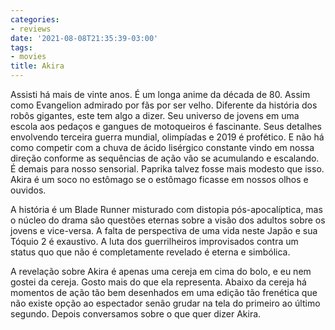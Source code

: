```yaml
---
categories:
- reviews
date: '2021-08-08T21:35:39-03:00'
tags:
- movies
title: Akira
---
```


Assisti há mais de vinte anos. É um longa anime da década de 80. Assim como Evangelion admirado por fãs por ser velho. Diferente da história dos robôs gigantes, este tem algo a dizer. Seu universo de jovens em uma escola aos pedaços e gangues de motoqueiros é fascinante. Seus detalhes envolvendo terceira guerra mundial, olimpíadas e 2019 é profético. E não há como competir com a chuva de ácido lisérgico constante vindo em nossa direção conforme as sequências de ação vão se acumulando e escalando. É demais para nosso sensorial. Paprika talvez fosse mais modesto que isso. Akira é um soco no estômago se o estômago ficasse em nossos olhos e ouvidos.

A história é um Blade Runner misturado com distopia pós-apocalíptica, mas o núcleo do drama são questões eternas sobre a visão dos adultos sobre os jovens e vice-versa. A falta de perspectiva de uma vida neste Japão e sua Tóquio 2 é exaustivo. A luta dos guerrilheiros improvisados contra um status quo que não é completamente revelado é eterna e simbólica.

A revelação sobre Akira é apenas uma cereja em cima do bolo, e eu nem gostei da cereja. Gosto mais do que ela representa. Abaixo da cereja há momentos de ação tão bem desenhados em uma edição tão frenética que não existe opção ao espectador senão grudar na tela do primeiro ao último segundo. Depois conversamos sobre o que quer dizer Akira.